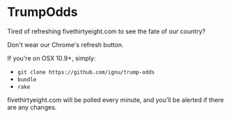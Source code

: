# TrumpOdds

Tired of refreshing fivethirtyeight.com to see the fate of our country?

Don't wear our Chrome's refresh button.

If you're on OSX 10.9+, simply:

* `git clone https://github.com/ignu/trump-odds`
* `bundle`
* `rake`

fivethirtyeight.com will be polled every minute, and you'll be alerted if there are any changes.
